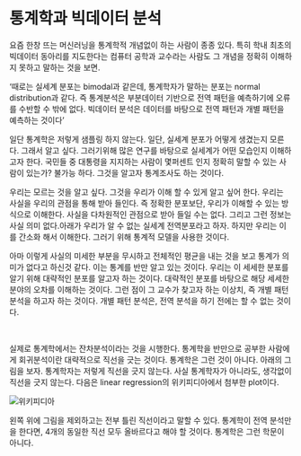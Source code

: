 
# 통계학과 빅데이터 분석

요즘 한창 뜨는 머신러닝을 통계학적 개념없이 하는 사람이 종종 있다. 특히 학내 최초의 빅데이터 동아리를 지도한다는 컴퓨터 공학과 교수라는 사람도 그 개념을 정확히 이해하지 못하고 말하는 것을 보면. 



‘때로는 실세계 분포는 bimodal과 같은데, 통계학자가 말하는 분포는 normal distribution과 같다. 즉 통계분석은 부분데이터 기반으로 전역 패턴을 예측하기에 오류를 수반할 수 밖에 없다. 빅데이터 분석은 데이터를 바탕으로 전역 패턴과 개별 패턴을 예측하는 것이다’



일단 통계학은 저렇게 샘플링 하지 않는다. 일단, 실세계 분포가 어떻게 생겼는지 모른다. 그래서 알고 싶다. 그러기위해 많은 연구를 바탕으로 실세계가 어떤 모습인지 이해하고자 한다. 국민들 중 대통령을 지지하는 사람이 몇퍼센트 인지 정확히 말할 수 있는 사람이 있는가? 불가능 하다. 그것을 알고자 통계조사도 하는 것이다.



우리는 모르는 것을 알고 싶다. 그것을 우리가 이해 할 수 있게 알고 싶어 한다. 우리는 사실을 우리의 관점을 통해 받아 들인다. 즉 정확한 분포보단, 우리가 이해할 수 있는 방식으로 이해한다. 사실을 다차원적인 관점으로 받아 들일 수는 없다. 그리고 그런 정보는 사실 의미 없다.아래가 우리가 알 수 없는 실세계 전역분포라고 하자. 하지만 우리는 이를 간소화 해서 이해한다. 그러기 위해 통계적 모델을 사용한 것이다.

 



아마 이렇게 사실의 미세한 부분을 무시하고 전체적인 평균을 내는 것을 보고 통계가 의미가 없다고 하신것 같다. 이는 통계를 반만 알고 있는 것이다. 우리는 이 세세한 분포를 알기 위해 대략적인 분포를 알고자 하는 것이다. 대략적인 분포를 바탕으로 해당 세세한 분야의 오차를 이해하는 것이다. 그런 점이 그 교수가 찾고자 하는 이상치, 즉 개별 패턴 분석을 하고자 하는 것이다. 개별 패턴 분석은, 전역 분석을 하기 전에는 할 수 없는 것이다.

​    

실제로 통계학에서는 잔차분석이라는 것을 시행한다. 통계학을 반만으로 공부한 사람에게 회귀분석이란 대략적으로 직선을 긋는 것이다. 통계학은 그런 것이 아니다. 아래의 그림을 보자. 통계학자는 저렇게 직선을 긋지 않는다. 사실 통계학자가 아니라도, 생각없이 직선을 긋지 않는다. 다음은 linear regression의 위키피디아에서 첨부한 plot이다.

  ![위키피디아](https://upload.wikimedia.org/wikipedia/commons/e/ec/Anscombe%27s_quartet_3.svg)  

왼쪽 위에 그림을 제외하고는 전부 틀린 직선이라고 말할 수 있다. 통계학이 전역 분석만을 한다면, 4개의 동일한 직선 모두 올바르다고 해야 할 것이다. 통계학은 그런 학문이 아니다.

 